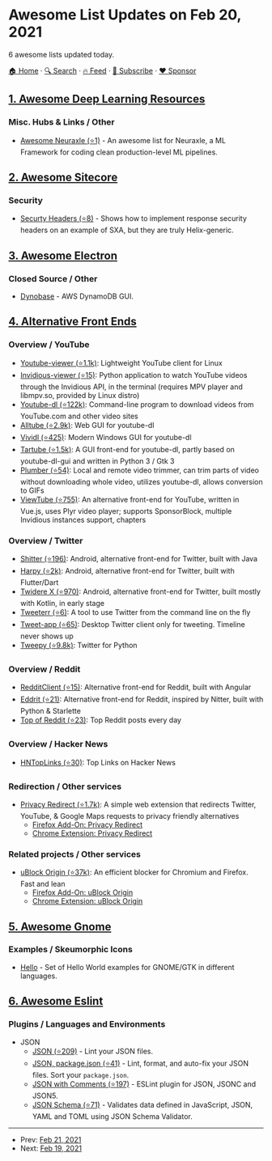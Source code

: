# Awesome List Updates on Feb 20, 2021

6 awesome lists updated today.

[🏠 Home](/README.md) · [🔍 Search](https://www.trackawesomelist.com/search/) · [🔥 Feed](https://www.trackawesomelist.com/rss.xml) · [📮 Subscribe](https://trackawesomelist.us17.list-manage.com/subscribe?u=d2f0117aa829c83a63ec63c2f&id=36a103854c) · [❤️  Sponsor](https://github.com/sponsors/theowenyoung)



## [1. Awesome Deep Learning Resources](/content/guillaume-chevalier/Awesome-Deep-Learning-Resources/README.md)

### Misc. Hubs & Links / Other

*   [Awesome Neuraxle (⭐1)](https://github.com/Neuraxio/Awesome-Neuraxle) - An awesome list for Neuraxle, a ML Framework for coding clean production-level ML pipelines.

## [2. Awesome Sitecore](/content/MartinMiles/awesome-sitecore/README.md)

### Security

*   [Securty Headers (⭐8)](https://github.com/GuitarRich/SXA.SecurityHeaders) - Shows how to implement response security headers on an example of SXA, but they are truly Helix-generic.

## [3. Awesome Electron](/content/sindresorhus/awesome-electron/README.md)

### Closed Source / Other

*   [Dynobase](https://dynobase.dev) - AWS DynamoDB GUI.

## [4. Alternative Front Ends](/content/mendel5/alternative-front-ends/README.md)

### Overview / YouTube

*   [Youtube-viewer (⭐1.1k)](https://github.com/trizen/youtube-viewer): Lightweight YouTube client for Linux
*   [Invidious-viewer (⭐15)](https://github.com/git-bruh/invidious-viewer): Python application to watch YouTube videos through the Invidious API, in the terminal (requires MPV player and libmpv.so, provided by Linux distro)
*   [Youtube-dl (⭐122k)](https://github.com/ytdl-org/youtube-dl): Command-line program to download videos from YouTube.com and other video sites
*   [Alltube (⭐2.9k)](https://github.com/Rudloff/alltube): Web GUI for youtube-dl
*   [Vividl (⭐425)](https://github.com/Bluegrams/Vividl): Modern Windows GUI for youtube-dl
*   [Tartube (⭐1.5k)](https://github.com/axcore/tartube): A GUI front-end for youtube-dl, partly based on youtube-dl-gui and written in Python 3 / Gtk 3
*   [Plumber (⭐54)](https://github.com/keshavbhatt/plumber): Local and remote video trimmer, can trim parts of video without downloading whole video, utilizes youtube-dl, allows conversion to GIFs
*   [ViewTube (⭐755)](https://github.com/ViewTube/viewtube-vue): An alternative front-end for YouTube, written in Vue.js, uses Plyr video player; supports SponsorBlock, multiple Invidious instances support, chapters

### Overview / Twitter

*   [Shitter (⭐196)](https://github.com/nuclearfog/Shitter): Android, alternative front-end for Twitter, built with Java
*   [Harpy (⭐2k)](https://github.com/robertodoering/harpy): Android, alternative front-end for Twitter, built with Flutter/Dart
*   [Twidere X (⭐970)](https://github.com/TwidereProject/TwidereX-Android): Android, alternative front-end for Twitter, built mostly with Kotlin, in early stage
*   [Tweeterr (⭐6)](https://github.com/sherwyn11/Tweeterr): A tool to use Twitter from the command line on the fly
*   [Tweet-app (⭐65)](https://github.com/rhysd/tweet-app): Desktop Twitter client only for tweeting. Timeline never shows up
*   [Tweepy (⭐9.8k)](https://github.com/tweepy/tweepy): Twitter for Python

### Overview / Reddit

*   [RedditClient (⭐15)](https://github.com/grey-r/RedditSharp): Alternative front-end for Reddit, built with Angular
*   [Eddrit (⭐21)](https://github.com/corenting/eddrit): Alternative front-end for Reddit, inspired by Nitter, built with Python & Starlette
*   [Top of Reddit (⭐23)](https://github.com/mgerb/top-of-reddit): Top Reddit posts every day

### Overview / Hacker News

*   [HNTopLinks (⭐30)](https://github.com/eguller/hntoplinks): Top Links on Hacker News

### Redirection / Other services

*   [Privacy Redirect (⭐1.7k)](https://github.com/SimonBrazell/privacy-redirect): A simple web extension that redirects Twitter, YouTube, & Google Maps requests to privacy friendly alternatives
    *   [Firefox Add-On: Privacy Redirect](https://addons.mozilla.org/en-US/firefox/addon/privacy-redirect)
    *   [Chrome Extension: Privacy Redirect](https://chrome.google.com/webstore/detail/privacy-redirect/pmcmeagblkinmogikoikkdjiligflglb)

### Related projects / Other services

*   [uBlock Origin (⭐37k)](https://github.com/gorhill/uBlock): An efficient blocker for Chromium and Firefox. Fast and lean
    *   [Firefox Add-On: uBlock Origin](https://addons.mozilla.org/en-US/firefox/addon/ublock-origin)
    *   [Chrome Extension: uBlock Origin](https://chrome.google.com/webstore/detail/ublock-origin/cjpalhdlnbpafiamejdnhcphjbkeiagm)

## [5. Awesome Gnome](/content/Kazhnuz/awesome-gnome/README.md)

### Examples / Skeumorphic Icons

*   [Hello](https://gitlab.gnome.org/chergert/hello) - Set of Hello World examples for GNOME/GTK in different languages.

## [6. Awesome Eslint](/content/dustinspecker/awesome-eslint/README.md)

### Plugins / Languages and Environments

*   JSON
    *   [JSON (⭐209)](https://github.com/azeemba/eslint-plugin-json) - Lint your JSON files.
    *   [JSON, package.json (⭐41)](https://github.com/Bkucera/eslint-plugin-json-format) - Lint, format, and auto-fix your JSON files. Sort your `package.json`.
    *   [JSON with Comments (⭐197)](https://github.com/ota-meshi/eslint-plugin-jsonc) - ESLint plugin for JSON, JSONC and JSON5.
    *   [JSON Schema (⭐71)](https://github.com/ota-meshi/eslint-plugin-json-schema-validator) - Validates data defined in JavaScript, JSON, YAML and TOML using JSON Schema Validator.

---

- Prev: [Feb 21, 2021](/content/2021/02/21/README.md)
- Next: [Feb 19, 2021](/content/2021/02/19/README.md)